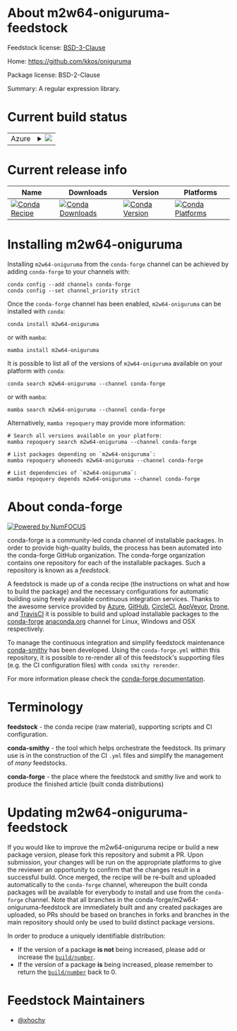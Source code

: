 About m2w64-oniguruma-feedstock
===============================

Feedstock license: [BSD-3-Clause](https://github.com/conda-forge/m2w64-oniguruma-feedstock/blob/main/LICENSE.txt)

Home: https://github.com/kkos/oniguruma

Package license: BSD-2-Clause

Summary: A regular expression library.

Current build status
====================


<table>
    
  <tr>
    <td>Azure</td>
    <td>
      <details>
        <summary>
          <a href="https://dev.azure.com/conda-forge/feedstock-builds/_build/latest?definitionId=10002&branchName=main">
            <img src="https://dev.azure.com/conda-forge/feedstock-builds/_apis/build/status/m2w64-oniguruma-feedstock?branchName=main">
          </a>
        </summary>
        <table>
          <thead><tr><th>Variant</th><th>Status</th></tr></thead>
          <tbody><tr>
              <td>win_64</td>
              <td>
                <a href="https://dev.azure.com/conda-forge/feedstock-builds/_build/latest?definitionId=10002&branchName=main">
                  <img src="https://dev.azure.com/conda-forge/feedstock-builds/_apis/build/status/m2w64-oniguruma-feedstock?branchName=main&jobName=win&configuration=win%20win_64_" alt="variant">
                </a>
              </td>
            </tr>
          </tbody>
        </table>
      </details>
    </td>
  </tr>
</table>

Current release info
====================

| Name | Downloads | Version | Platforms |
| --- | --- | --- | --- |
| [![Conda Recipe](https://img.shields.io/badge/recipe-m2w64--oniguruma-green.svg)](https://anaconda.org/conda-forge/m2w64-oniguruma) | [![Conda Downloads](https://img.shields.io/conda/dn/conda-forge/m2w64-oniguruma.svg)](https://anaconda.org/conda-forge/m2w64-oniguruma) | [![Conda Version](https://img.shields.io/conda/vn/conda-forge/m2w64-oniguruma.svg)](https://anaconda.org/conda-forge/m2w64-oniguruma) | [![Conda Platforms](https://img.shields.io/conda/pn/conda-forge/m2w64-oniguruma.svg)](https://anaconda.org/conda-forge/m2w64-oniguruma) |

Installing m2w64-oniguruma
==========================

Installing `m2w64-oniguruma` from the `conda-forge` channel can be achieved by adding `conda-forge` to your channels with:

```
conda config --add channels conda-forge
conda config --set channel_priority strict
```

Once the `conda-forge` channel has been enabled, `m2w64-oniguruma` can be installed with `conda`:

```
conda install m2w64-oniguruma
```

or with `mamba`:

```
mamba install m2w64-oniguruma
```

It is possible to list all of the versions of `m2w64-oniguruma` available on your platform with `conda`:

```
conda search m2w64-oniguruma --channel conda-forge
```

or with `mamba`:

```
mamba search m2w64-oniguruma --channel conda-forge
```

Alternatively, `mamba repoquery` may provide more information:

```
# Search all versions available on your platform:
mamba repoquery search m2w64-oniguruma --channel conda-forge

# List packages depending on `m2w64-oniguruma`:
mamba repoquery whoneeds m2w64-oniguruma --channel conda-forge

# List dependencies of `m2w64-oniguruma`:
mamba repoquery depends m2w64-oniguruma --channel conda-forge
```


About conda-forge
=================

[![Powered by
NumFOCUS](https://img.shields.io/badge/powered%20by-NumFOCUS-orange.svg?style=flat&colorA=E1523D&colorB=007D8A)](https://numfocus.org)

conda-forge is a community-led conda channel of installable packages.
In order to provide high-quality builds, the process has been automated into the
conda-forge GitHub organization. The conda-forge organization contains one repository
for each of the installable packages. Such a repository is known as a *feedstock*.

A feedstock is made up of a conda recipe (the instructions on what and how to build
the package) and the necessary configurations for automatic building using freely
available continuous integration services. Thanks to the awesome service provided by
[Azure](https://azure.microsoft.com/en-us/services/devops/), [GitHub](https://github.com/),
[CircleCI](https://circleci.com/), [AppVeyor](https://www.appveyor.com/),
[Drone](https://cloud.drone.io/welcome), and [TravisCI](https://travis-ci.com/)
it is possible to build and upload installable packages to the
[conda-forge](https://anaconda.org/conda-forge) [anaconda.org](https://anaconda.org/)
channel for Linux, Windows and OSX respectively.

To manage the continuous integration and simplify feedstock maintenance
[conda-smithy](https://github.com/conda-forge/conda-smithy) has been developed.
Using the ``conda-forge.yml`` within this repository, it is possible to re-render all of
this feedstock's supporting files (e.g. the CI configuration files) with ``conda smithy rerender``.

For more information please check the [conda-forge documentation](https://conda-forge.org/docs/).

Terminology
===========

**feedstock** - the conda recipe (raw material), supporting scripts and CI configuration.

**conda-smithy** - the tool which helps orchestrate the feedstock.
                   Its primary use is in the construction of the CI ``.yml`` files
                   and simplify the management of *many* feedstocks.

**conda-forge** - the place where the feedstock and smithy live and work to
                  produce the finished article (built conda distributions)


Updating m2w64-oniguruma-feedstock
==================================

If you would like to improve the m2w64-oniguruma recipe or build a new
package version, please fork this repository and submit a PR. Upon submission,
your changes will be run on the appropriate platforms to give the reviewer an
opportunity to confirm that the changes result in a successful build. Once
merged, the recipe will be re-built and uploaded automatically to the
`conda-forge` channel, whereupon the built conda packages will be available for
everybody to install and use from the `conda-forge` channel.
Note that all branches in the conda-forge/m2w64-oniguruma-feedstock are
immediately built and any created packages are uploaded, so PRs should be based
on branches in forks and branches in the main repository should only be used to
build distinct package versions.

In order to produce a uniquely identifiable distribution:
 * If the version of a package **is not** being increased, please add or increase
   the [``build/number``](https://docs.conda.io/projects/conda-build/en/latest/resources/define-metadata.html#build-number-and-string).
 * If the version of a package **is** being increased, please remember to return
   the [``build/number``](https://docs.conda.io/projects/conda-build/en/latest/resources/define-metadata.html#build-number-and-string)
   back to 0.

Feedstock Maintainers
=====================

* [@xhochy](https://github.com/xhochy/)

